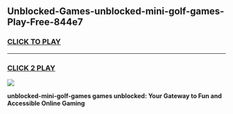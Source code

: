 
## Unblocked-Games-unblocked-mini-golf-games-Play-Free-844e7
<h3>
<a href="https://premium76.site?title=unblocked-mini-golf-games&ref=18A">CLICK TO PLAY</a></h3>
<hr>

<h3>
<a href="https://premium76.site?title=unblocked-mini-golf-games&ref=18A">CLICK 2 PLAY</a>
  
</h3>

<a href="https://premium76.site?title=unblocked-mini-golf-games&ref=18A"><img src="https://clearcache.store/games.png"></a>


**unblocked-mini-golf-games games unblocked: Your Gateway to Fun and Accessible Online Gaming**
